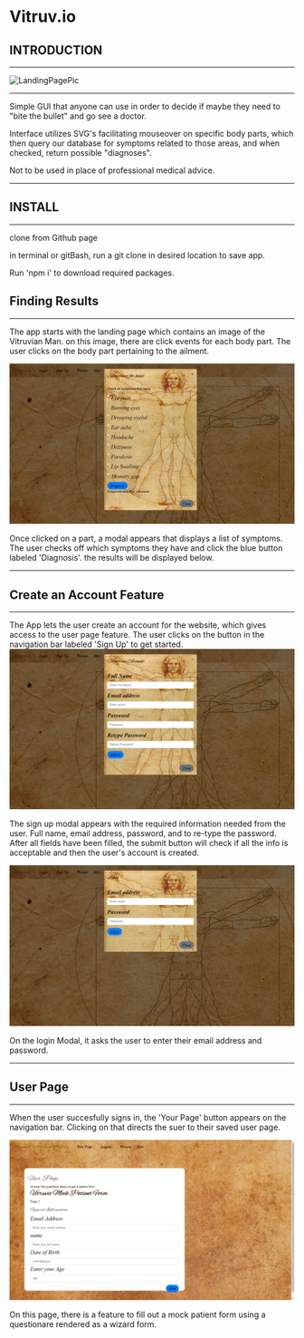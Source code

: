 # Vitruv.io

## INTRODUCTION
___

![LandingPagePic](client/public/assets/images/vitruvioLandingPage.png)
___
Simple GUI that anyone can use in order to decide if maybe they need to "bite the bullet" and go see a doctor.

Interface utilizes SVG's facilitating mouseover on specific body parts, which then query our database for symptoms related to those areas, and when checked, return possible "diagnoses".

Not to be used in place of professional medical advice.
___

## INSTALL
___
clone from Github page

in terminal or gitBash, run a git clone in desired location to save app.

Run 'npm i' to download required packages.

## Finding Results
___
The app starts with the landing page which contains an image of the Vitruvian Man. on this image, there are click events for each body part. The user clicks on the body part pertaining to the ailment.

![SymptomsModalPic](client/public/assets/images/symptomsModal.png)

Once clicked on a part, a modal appears that displays a list of symptoms. The user checks off which symptoms they have and click the blue button labeled 'Diagnosis'. the results will be displayed below.

____
## Create an Account Feature
___

The App lets the user create an account for the website, which gives access to the user page feature. The user clicks on the button in the navigation bar labeled 'Sign Up' to get started.
![signUpModalPic](client/public/assets/images/signUpModal.png)

The sign up modal appears with the required information needed from the user. Full name, email address, password, and to re-type the password. After all fields have been filled, the submit button will check if all the info is acceptable and then the user's account is created.

![loginModalPic](client/public/assets/images/loginModal.png)

On the login Modal, it asks the user to enter their email address and password. 

___
## User Page
___

When the user succesfully signs in, the 'Your Page' button appears on the navigation bar. Clicking on that directs the suer to their saved user page.

![UserPagePic](client/public/assets/images/UserPage.png)

On this page, there is a feature to fill out a mock patient form using a questionare rendered as a wizard form. 
